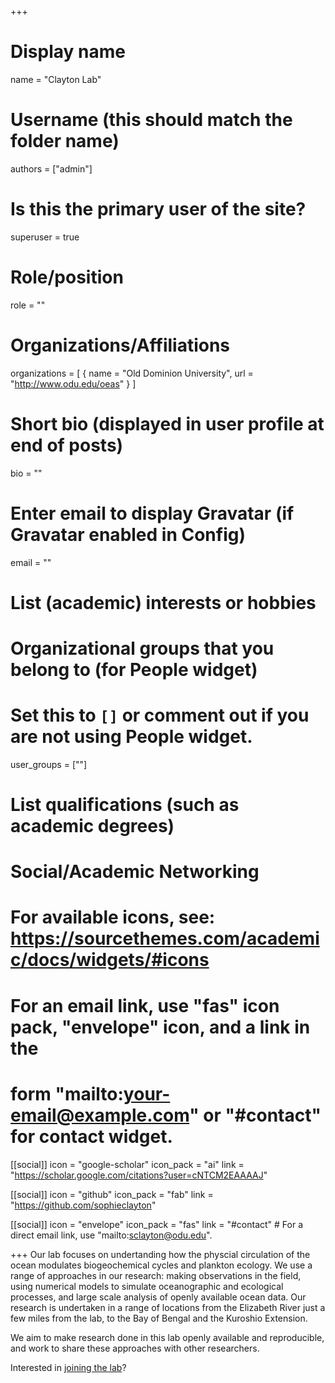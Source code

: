 +++
# Display name
name =  "Clayton Lab"

# Username (this should match the folder name)
authors =  ["admin"]

# Is this the primary user of the site?
superuser = true

# Role/position
role =  ""

# Organizations/Affiliations
organizations =  [ { name = "Old Dominion University", url = "http://www.odu.edu/oeas" } ]
  

# Short bio (displayed in user profile at end of posts)
bio =  ""

# Enter email to display Gravatar (if Gravatar enabled in Config)
email = ""

# List (academic) interests or hobbies

# Organizational groups that you belong to (for People widget)
#   Set this to `[]` or comment out if you are not using People widget.
user_groups = [""]

# List qualifications (such as academic degrees)


# Social/Academic Networking
# For available icons, see: https://sourcethemes.com/academic/docs/widgets/#icons
#   For an email link, use "fas" icon pack, "envelope" icon, and a link in the
#   form "mailto:your-email@example.com" or "#contact" for contact widget.

[[social]]
  icon = "google-scholar"
  icon_pack = "ai"
  link = "https://scholar.google.com/citations?user=cNTCM2EAAAAJ"

[[social]]
  icon = "github"
  icon_pack = "fab"
  link = "https://github.com/sophieclayton"
  
[[social]]
  icon =  "envelope"
  icon_pack =  "fas"
  link = "#contact"  # For a direct email link, use "mailto:sclayton@odu.edu".



+++
Our lab focuses on undertanding how the physcial circulation of the ocean modulates biogeochemical cycles and plankton ecology. We use a range of approaches in our research: making observations in the field, using numerical models to simulate oceanographic and ecological processes, and large scale analysis of openly available ocean data. Our research is undertaken in a range of locations from the Elizabeth River just a few miles from the lab, to the Bay of Bengal and the Kuroshio Extension.

We aim to make research done in this lab openly available and reproducible, and work to share these approaches with other researchers.

Interested in [joining the lab](/join)?
